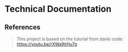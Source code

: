 # Technical Documentation #

## References ##
> This project is based on the tutorial from danki code: https://youtu.be/rXWa9jtHu7g